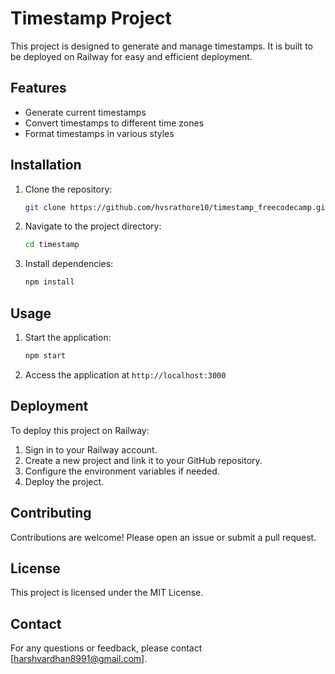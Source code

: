# Timestamp Project

This project is designed to generate and manage timestamps. It is built to be deployed on Railway for easy and efficient deployment.

## Features

- Generate current timestamps
- Convert timestamps to different time zones
- Format timestamps in various styles

## Installation

1. Clone the repository:
    ```bash
    git clone https://github.com/hvsrathore10/timestamp_freecodecamp.git
    ```
2. Navigate to the project directory:
    ```bash
    cd timestamp
    ```
3. Install dependencies:
    ```bash
    npm install
    ```

## Usage

1. Start the application:
    ```bash
    npm start
    ```
2. Access the application at `http://localhost:3000`

## Deployment

To deploy this project on Railway:

1. Sign in to your Railway account.
2. Create a new project and link it to your GitHub repository.
3. Configure the environment variables if needed.
4. Deploy the project.

## Contributing

Contributions are welcome! Please open an issue or submit a pull request.

## License

This project is licensed under the MIT License.

## Contact

For any questions or feedback, please contact [harshvardhan8991@gmail.com].
